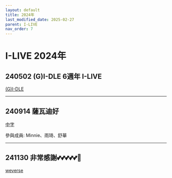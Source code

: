 ```yaml
---
layout: default
title: 2024年
last_modified_date: 2025-02-27
parent: I-LIVE
nav_order: 7
---
```


# I-LIVE 2024年

## 240502 (G)I-DLE 6週年 I-LIVE

[(G)I-DLE](https://www.youtube.com/watch?v=DbuBqLl1IyQ)

---

## 240914 薩瓦迪好

[中字](https://www.bilibili.com/video/BV1nBx5eeEMG)

參與成員: Minnie、雨琦、舒華

---

## 241130 非常感謝💕💕💕💕💕🥹

[weverse](https://weverse.io/gidle/live/1-152935072)
